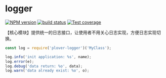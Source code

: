 # logger


[![NPM version][npm-image]][npm-url]
[![build status][travis-image]][travis-url]
[![Test coverage][coveralls-image]][coveralls-url]


【核心模块】提供统一的日志接口，让使用者不用关心日志实现，方便日志实现切换。


```js
const log = require('plover-logger')('MyClass');

log.info('init application: %s', name);
log.error(e);
log.debug('data return: %o', data);
log.warn('data already exist: %o', o);
```


[npm-image]: https://img.shields.io/npm/v/plover-logger.svg?style=flat-square
[npm-url]: https://www.npmjs.com/package/plover-logger
[travis-image]: https://img.shields.io/travis/plover-modules/logger/master.svg?style=flat-square
[travis-url]: https://travis-ci.org/plover-modules/logger
[coveralls-image]: https://img.shields.io/codecov/c/github/plover-modules/logger.svg?style=flat-square
[coveralls-url]: https://codecov.io/github/plover-modules/logger?branch=master

